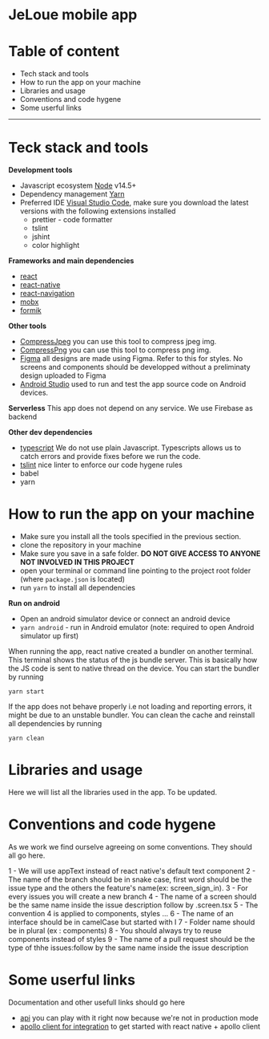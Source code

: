 # JeLoue mobile app

# Table of content

- Tech stack and tools
- How to run the app on your machine
- Libraries and usage
- Conventions and code hygene
- Some userful links

---

# Teck stack and tools

**Development tools**

- Javascript ecosystem [Node](https://nodejs.org/) v14.5+
- Dependency management [Yarn](https://classic.yarnpkg.com/)
- Preferred IDE [Visual Studio Code](https://reactjs.org/), make sure you download the latest versions with the following extensions installed
  - prettier - code formatter
  - tslint
  - jshint
  - color highlight

**Frameworks and main dependencies**

- [react](https://reactjs.org/)
- [react-native](https://facebook.github.io/react-native/)
- [react-navigation](https://reactnavigation.org/)
- [mobx](https://mobx.js.org)
- [formik](https://github.com/jaredpalmer/formik)

**Other tools**

- [CompressJpeg](https://compressjpeg.com/) you can use this tool to compress jpeg img.
- [CompressPng](https://compresspng.com/) you can use this tool to compress png img.
- [Figma](https://www.figma.com/) all designs are made using Figma. Refer to this for styles. No screens and components should be developped without a preliminaty design uploaded to Figma
- [Android Studio](https://developer.android.com/studio/) used to run and test the app source code on Android devices.

**Serverless**
This app does not depend on any service. We use Firebase as backend

**Other dev dependencies**

- [typescript](https://www.typescriptlang.org) We do not use plain Javascript. Typescripts allows us to catch errors and provide fixes before we run the code.
- [tslint](https://palantir.github.io/tslint/) nice linter to enforce our code hygene rules
- babel
- yarn

# How to run the app on your machine

- Make sure you install all the tools specified in the previous section.
- clone the repository in your machine
- Make sure you save in a safe folder. **DO NOT GIVE ACCESS TO ANYONE NOT INVOLVED IN THIS PROJECT**
- open your terminal or command line pointing to the project root folder (where `package.json` is located)
- run `yarn` to install all dependencies

**Run on android**

- Open an android simulator device or connect an android device
- `yarn android` - run in Android emulator (note: required to open Android simulator up first)

When running the app, react native created a bundler on another terminal. This terminal shows the status of the js bundle server. This is basically how the JS code is sent to native thread on the device. You can start the bundler by running

`yarn start`

If the app does not behave properly i.e not loading and reporting errors, it might be due to an unstable bundler. You can clean the cache and reinstall all dependencies by running

`yarn clean`

# Libraries and usage

Here we will list all the libraries used in the app. To be updated.

# Conventions and code hygene

As we work we find ourselve agreeing on some conventions. They should all go here.

1 - We will use appText instead of react native's default text component
2 - The name of the branch should be in snake case, first word should be the issue type and the others the feature's name(ex: screen_sign_in).
3 - For every issues you will create a new branch
4 - The name of a screen should be the same name inside the issue description follow by .screen.tsx
5 - The convention 4 is applied to components, styles ...
6 - The name of an interface should be in camelCase but started with I
7 - Folder name should be in plural (ex : components)
8 - You should always try to reuse components instead of styles
9 - The name of a pull request should be the type of thhe issues:follow by the same name inside the issue description

# Some userful links

Documentation and other usefull links should go here

- [api](https://hold-management.herokuapp.com/) you can play with it right now because we're not in production mode
- [apollo client for integration](https://www.apollographql.com/docs/react/get-started/) to get started with react native + apollo client
